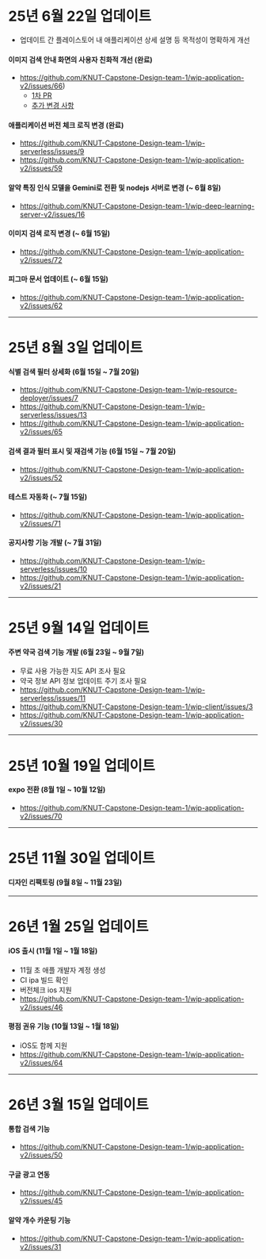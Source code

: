 # 25년 6월 22일 업데이트
- 업데이트 간 플레이스토어 내 애플리케이션 상세 설명 등 목적성이 명확하게 개선

#### 이미지 검색 안내 화면의 사용자 친화적 개선 (완료)
- https://github.com/KNUT-Capstone-Design-team-1/wip-application-v2/issues/66)
  - [1차 PR](https://github.com/KNUT-Capstone-Design-team-1/wip-application-v2/pull/73)
  - [추가 변경 사항](https://github.com/KNUT-Capstone-Design-team-1/wip-application-v2/issues/66#issuecomment-2897718795)

#### 애플리케이션 버전 체크 로직 변경 (완료)
- https://github.com/KNUT-Capstone-Design-team-1/wip-serverless/issues/9
- https://github.com/KNUT-Capstone-Design-team-1/wip-application-v2/issues/59

#### 알약 특징 인식 모델을 Gemini로 전환 및 nodejs 서버로 변경 (~ 6월 8일)
- https://github.com/KNUT-Capstone-Design-team-1/wip-deep-learning-server-v2/issues/16

#### 이미지 검색 로직 변경 (~ 6월 15일)
- https://github.com/KNUT-Capstone-Design-team-1/wip-application-v2/issues/72

#### 피그마 문서 업데이트 (~ 6월 15일)
- https://github.com/KNUT-Capstone-Design-team-1/wip-application-v2/issues/62

---
 
# 25년 8월 3일 업데이트

#### 식별 검색 필터 상세화 (6월 15일 ~ 7월 20일)
- https://github.com/KNUT-Capstone-Design-team-1/wip-resource-deployer/issues/7
- https://github.com/KNUT-Capstone-Design-team-1/wip-serverless/issues/13
- https://github.com/KNUT-Capstone-Design-team-1/wip-application-v2/issues/65

#### 검색 결과 필터 표시 및 재검색 기능 (6월 15일 ~ 7월 20일)
- https://github.com/KNUT-Capstone-Design-team-1/wip-application-v2/issues/52

#### 테스트 자동화 (~ 7월 15일)
- https://github.com/KNUT-Capstone-Design-team-1/wip-application-v2/issues/71

#### 공지사항 기능 개발 (~ 7월 31일)
- https://github.com/KNUT-Capstone-Design-team-1/wip-serverless/issues/10
- https://github.com/KNUT-Capstone-Design-team-1/wip-application-v2/issues/21

---

# 25년 9월 14일 업데이트

#### 주변 약국 검색 기능 개발 (6월 23일 ~ 9월 7일)
- 무료 사용 가능한 지도 API 조사 필요
- 약국 정보 API 정보 업데이트 주기 조사 필요
- https://github.com/KNUT-Capstone-Design-team-1/wip-serverless/issues/11
- https://github.com/KNUT-Capstone-Design-team-1/wip-client/issues/3
- https://github.com/KNUT-Capstone-Design-team-1/wip-application-v2/issues/30

---

# 25년 10월 19일 업데이트

#### expo 전환 (8월 1일 ~ 10월 12일)
- https://github.com/KNUT-Capstone-Design-team-1/wip-application-v2/issues/70

---

# 25년 11월 30일 업데이트

#### 디자인 리팩토링 (9월 8일 ~ 11월 23일)

---

# 26년 1월 25일 업데이트

#### iOS 출시 (11월 1일 ~ 1월 18일)
- 11월 초 애플 개발자 계정 생성
- CI ipa 빌드 확인
- 버전체크 ios 지원
- https://github.com/KNUT-Capstone-Design-team-1/wip-application-v2/issues/46

#### 평점 권유 기능 (10월 13일 ~ 1월 18일)
- iOS도 함께 지원
- https://github.com/KNUT-Capstone-Design-team-1/wip-application-v2/issues/64

---

# 26년 3월 15일 업데이트

#### 통합 검색 기능
- https://github.com/KNUT-Capstone-Design-team-1/wip-application-v2/issues/50

#### 구글 광고 연동
- https://github.com/KNUT-Capstone-Design-team-1/wip-application-v2/issues/45

#### 알약 개수 카운팅 기능
- https://github.com/KNUT-Capstone-Design-team-1/wip-application-v2/issues/31
